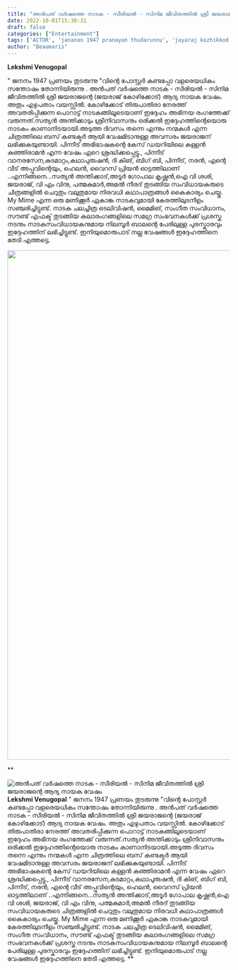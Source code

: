 ```yaml
---
title: "അൻപത് വർഷത്തെ നാടക - സീരിയൽ - സിനിമ ജീവിതത്തിൽ ശ്രീ ജയരാജന്റെ ആദ്യ നായക വേഷം"
date: 2022-10-01T15:38:31
draft: false
categories: ["Entertainment"]
tags: ['ACTOR', 'jananan 1947 pranayan thudarunnu', 'jayaraj kozhikkod', 'movie']
author: "Beaumaris"
---
```


<strong>Lekshmi Venugopal</strong>

" ജനനം 1947 പ്രണയം തുടരുന്നു "വിന്റെ പോസ്റ്റർ കണ്ടപ്പോ വളരെയധികം സന്തോഷം തോന്നിയിരുന്നു . അൻപത് വർഷത്തെ നാടക - സീരിയൽ - സിനിമ ജീവിതത്തിൽ ശ്രീ ജയരാജന്റെ (ജയരാജ് കോഴിക്കോട്) ആദ്യ നായക വേഷം. അതും എഴുപതാം വയസ്സിൽ. കോഴിക്കോട് തിരുപാതിരാ നേരത്ത് അവതരിപ്പിക്കുന്ന പൊറാട്ട് നാടകങ്ങിലൂടെയാണ് ഇദ്ദേഹം അഭിനയ രംഗത്തേക്ക് വരുന്നത്.സത്യൻ അന്തിക്കാടും ശ്രീനിവാസനും ഒരിക്കൽ ഇദ്ദേഹത്തിന്റെയൊരു നാടകം കാണാനിടയായി.അടുത്ത ദിവസം തന്നെ എന്നും നന്മകൾ എന്ന ചിത്രത്തിലെ ബസ് കണ്ടക്ടർ ആയി വേഷമിടാനുള്ള അവസരം ജയരാജന് ലഭിക്കുകയുണ്ടായി. പിന്നീട് അഭിഭാഷകന്റെ കേസ് ഡയറിയിലെ കള്ളൻ കുഞ്ഞിരാമൻ എന്ന വേഷം ഏറെ ശ്രദ്ധിക്കപ്പെട്ടു., പിന്നീട് വാനരസേന,കുടമാറ്റം,കഥാപുരുഷൻ, ദി കിങ്, ബിഗ് ബി, പിന്നീട്, നരൻ, എന്റെ വീട് അപ്പുവിന്റെയും, ഹെലൻ, വൈറസ് പ്രിയൻ ഓട്ടത്തിലാണ് ..എന്നിങ്ങനെ...സത്യൻ അന്തിക്കാട്,അടൂർ ഗോപാല കൃഷ്ണൻ,ഐ വി ശശി, ജയരാജ്, വി എം വിനു, പത്മകുമാർ,അമൽ നീരദ് തുടങ്ങിയ സംവിധായകരുടെ ചിത്രങ്ങളിൽ ചെറുതും വലുതുമായ നിരവധി കഥാപാത്രങ്ങൾ കൈകാര്യം ചെയ്തു. My Mime എന്ന ഒരു മണിക്കൂർ ഏകാങ്ക നാടകവുമായി കേരത്തിലുടനീളം സഞ്ചരിച്ചിട്ടുണ്ട്. നാടക ചലച്ചിത്ര ടെലിവിഷൻ, മൈമിങ്, സംഗീത സംവിധാനം, സൗണ്ട് എഫക്ട് തുടങ്ങിയ കലാരംഗങ്ങളിലെ സമഗ്ര സംഭവനകൾക്ക് പ്രശസ്ത നടനും നാടകസംവിധായകനുമായ നിലമ്പൂർ ബാലന്റെ പേരിലുള്ള പുരസ്കാരവും ഇദ്ദേഹത്തിന് ലഭിച്ചിട്ടുണ്ട്. ഇനിയുമൊരുപാട് നല്ല വേഷങ്ങൾ ഇദ്ദേഹത്തിനെ തേടി എത്തട്ടെ.

<img class="wp-image-352985 aligncenter" src="https://cdn.boolokam.com/articles/2022/10/wffwr2r.jpg" alt="" width="921" height="1151" />

**


![അൻപത് വർഷത്തെ നാടക - സീരിയൽ - സിനിമ ജീവിതത്തിൽ ശ്രീ ജയരാജന്റെ ആദ്യ നായക വേഷം](https://cdn.boolokam.com/articles/2022/10/wffwr2r.jpg)**Lekshmi Venugopal** " ജനനം 1947 പ്രണയം തുടരുന്നു "വിന്റെ പോസ്റ്റർ കണ്ടപ്പോ വളരെയധികം സന്തോഷം തോന്നിയിരുന്നു . അൻപത് വർഷത്തെ നാടക - സീരിയൽ - സിനിമ ജീവിതത്തിൽ ശ്രീ ജയരാജന്റെ (ജയരാജ് കോഴിക്കോട്) ആദ്യ നായക വേഷം. അതും എഴുപതാം വയസ്സിൽ. കോഴിക്കോട് തിരുപാതിരാ നേരത്ത് അവതരിപ്പിക്കുന്ന പൊറാട്ട് നാടകങ്ങിലൂടെയാണ് ഇദ്ദേഹം അഭിനയ രംഗത്തേക്ക് വരുന്നത്.സത്യൻ അന്തിക്കാടും ശ്രീനിവാസനും ഒരിക്കൽ ഇദ്ദേഹത്തിന്റെയൊരു നാടകം കാണാനിടയായി.അടുത്ത ദിവസം തന്നെ എന്നും നന്മകൾ എന്ന ചിത്രത്തിലെ ബസ് കണ്ടക്ടർ ആയി വേഷമിടാനുള്ള അവസരം ജയരാജന് ലഭിക്കുകയുണ്ടായി. പിന്നീട് അഭിഭാഷകന്റെ കേസ് ഡയറിയിലെ കള്ളൻ കുഞ്ഞിരാമൻ എന്ന വേഷം ഏറെ ശ്രദ്ധിക്കപ്പെട്ടു., പിന്നീട് വാനരസേന,കുടമാറ്റം,കഥാപുരുഷൻ, ദി കിങ്, ബിഗ് ബി, പിന്നീട്, നരൻ, എന്റെ വീട് അപ്പുവിന്റെയും, ഹെലൻ, വൈറസ് പ്രിയൻ ഓട്ടത്തിലാണ് ..എന്നിങ്ങനെ...സത്യൻ അന്തിക്കാട്,അടൂർ ഗോപാല കൃഷ്ണൻ,ഐ വി ശശി, ജയരാജ്, വി എം വിനു, പത്മകുമാർ,അമൽ നീരദ് തുടങ്ങിയ സംവിധായകരുടെ ചിത്രങ്ങളിൽ ചെറുതും വലുതുമായ നിരവധി കഥാപാത്രങ്ങൾ കൈകാര്യം ചെയ്തു. My Mime എന്ന ഒരു മണിക്കൂർ ഏകാങ്ക നാടകവുമായി കേരത്തിലുടനീളം സഞ്ചരിച്ചിട്ടുണ്ട്. നാടക ചലച്ചിത്ര ടെലിവിഷൻ, മൈമിങ്, സംഗീത സംവിധാനം, സൗണ്ട് എഫക്ട് തുടങ്ങിയ കലാരംഗങ്ങളിലെ സമഗ്ര സംഭവനകൾക്ക് പ്രശസ്ത നടനും നാടകസംവിധായകനുമായ നിലമ്പൂർ ബാലന്റെ പേരിലുള്ള പുരസ്കാരവും ഇദ്ദേഹത്തിന് ലഭിച്ചിട്ടുണ്ട്. ഇനിയുമൊരുപാട് നല്ല വേഷങ്ങൾ ഇദ്ദേഹത്തിനെ തേടി എത്തട്ടെ. **
